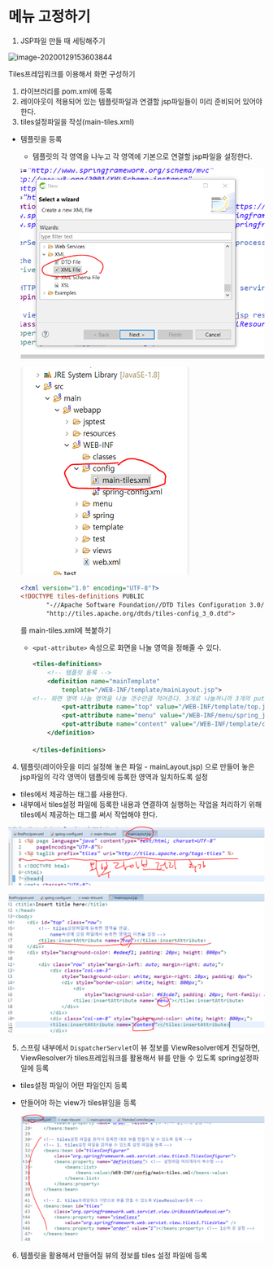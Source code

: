 # 메뉴 고정하기



1. JSP파일 만들 때 세팅해주기 

![image-20200129153603844](C:\Users\LG\AppData\Roaming\Typora\typora-user-images\image-20200129153603844.png)



Tiles프레임워크를 이용해서 화면 구성하기

1. 라이브러리를 pom.xml에 등록
2. 레이아웃이 적용되어 있는 템플릿파일과 연결할 jsp파일들이 미리 준비되어 있어야 한다.
3. tiles설정파일을 작성(main-tiles.xml)

* 템플릿을 등록

  * 템플릿의 각 영역을 나누고 각 영역에 기본으로 연결할 jsp파일을 설정한다. 

    

  ![image-20200129164028487](images/image-20200129164028487.png)

  ![image-20200129164114040](images/image-20200129164114040.png)

  ```xml
  <?xml version="1.0" encoding="UTF-8"?>
  <!DOCTYPE tiles-definitions PUBLIC
         "-//Apache Software Foundation//DTD Tiles Configuration 3.0//EN"
         "http://tiles.apache.org/dtds/tiles-config_3_0.dtd">
  ```

  를 main-tiles.xml에 복붙하기

  * `<put-attribute>` 속성으로 화면을 나눌 영역을 정해줄 수 있다.

    ```xml
    <tiles-definitions>
    	<!-- 템플릿 등록 -->
    	<definition name="mainTemplate"
    		template="/WEB-INF/template/mainLayout.jsp">
    <!-- 화면 영역 나눔 영역을 나눌 갯수만큼 적어준다. 3개로 나눌꺼니까 3개의 put-attribute적어준다., value에는 실제로 연결할 곳 -->
    		<put-attribute name="top" value="/WEB-INF/template/top.jsp"/>
    		<put-attribute name="menu" value="/WEB-INF/menu/spring_jdbc.jsp"/>
    		<put-attribute name="content" value="/WEB-INF/template/content.jsp"/>
    	</definition>
    
    </tiles-definitions>
    ```

    

  

4. 템플릿(레이아웃을 미리 설정해 놓은 파일 -  mainLayout.jsp) 으로 만들어 놓은
   jsp파일의 각각 영역이 템플릿에 등록한 영역과 일치하도록 설정 

* tiles에서 제공하는 태그를 사용한다. 
* 내부에서 tiles설정 파일에 등록한 내용과 연결하여 실행하는 작업을 처리하기 위해
  tiles에서 제공하는 태그를 써서 작업해야 한다. 

![image-20200129165436739](images/image-20200129165436739.png)

![image-20200129165711383](images/image-20200129165711383.png)



5. 스프링 내부에서 `DispatcherServlet`이 뷰 정보를 ViewResolver에게 전달하면,
   ViewResolver가 tiles프레임워크를 활용해서 뷰를 만들 수 있도록 spring설정파일에 등록

* tiles설정 파일이 어떤 파일인지 등록

* 만들어야 하는 view가 tiles뷰임을 등록

  ![image-20200129173936131](images/image-20200129173936131.png)



6. 템플릿을 활용해서 만들어질 뷰의 정보를 tiles 설정 파일에 등록

   
